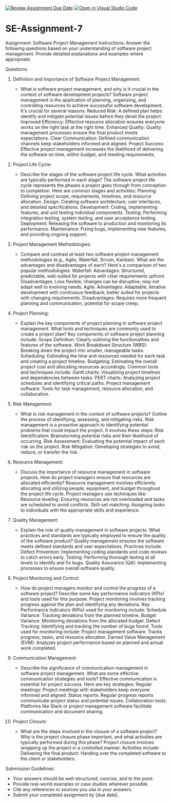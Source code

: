 [![Review Assignment Due Date](https://classroom.github.com/assets/deadline-readme-button-22041afd0340ce965d47ae6ef1cefeee28c7c493a6346c4f15d667ab976d596c.svg)](https://classroom.github.com/a/KfkyH0Wl)
[![Open in Visual Studio Code](https://classroom.github.com/assets/open-in-vscode-2e0aaae1b6195c2367325f4f02e2d04e9abb55f0b24a779b69b11b9e10269abc.svg)](https://classroom.github.com/online_ide?assignment_repo_id=15314912&assignment_repo_type=AssignmentRepo)
# SE-Assignment-7
Assignment: Software Project Management
Instructions:
Answer the following questions based on your understanding of software project management. Provide detailed explanations and examples where appropriate.

 Questions:

1. Definition and Importance of Software Project Management:
   - What is software project management, and why is it crucial in the context of software development projects?
Software project management is the application of planning, organizing, and controlling resources to achieve successful software development. It's crucial for several reasons:
Reduced Risk: A defined plan helps identify and mitigate potential issues before they derail the project.
Improved Efficiency: Effective resource allocation ensures everyone works on the right task at the right time.
Enhanced Quality: Quality management processes ensure the final product meets expectations.
Clear Communication: Defined communication channels keep stakeholders informed and aligned.
Project Success: Effective project management increases the likelihood of delivering the software on time, within budget, and meeting requirements.

2. Project Life Cycle:
   - Describe the stages of the software project life cycle. What activities are typically performed in each stage?
The software project life cycle represents the phases a project goes through from conception to completion.  Here are common stages and activities:
Planning: Defining project scope, requirements, timelines, and resource allocation.
Design: Creating software architecture, user interfaces, and detailed specifications.
Development: Coding, implementing features, and unit testing individual components.
Testing: Performing integration testing, system testing, and user acceptance testing.
Deployment: Releasing the software to production and monitoring its performance.
Maintenance: Fixing bugs, implementing new features, and providing ongoing support.

3. Project Management Methodologies:
   - Compare and contrast at least two software project management methodologies (e.g., Agile, Waterfall, Scrum, Kanban). What are the advantages and disadvantages of each?
Here's a comparison of two popular methodologies:
Waterfall:
Advantages: Structured, predictable, well-suited for projects with clear requirements upfront.
Disadvantages: Less flexible, changes can be disruptive, may not adapt well to evolving needs.
Agile:
Advantages: Adaptable, iterative development with continuous feedback, better suited for projects with changing requirements.
Disadvantages: Requires more frequent planning and communication, potential for scope creep.

4. Project Planning:
   - Explain the key components of project planning in software project management. What tools and techniques are commonly used to create a project plan?
Key components of software project planning include:
Scope Definition: Clearly outlining the functionalities and features of the software.
Work Breakdown Structure (WBS): Breaking down the project into smaller, manageable tasks.
Scheduling: Estimating the time and resources needed for each task and creating a project timeline.
Budgeting: Estimating the overall project cost and allocating resources accordingly.
Common tools and techniques include:
Gantt charts: Visualizing project timelines and dependencies between tasks.
PERT charts: Analyzing project schedules and identifying critical paths.
Project management software: Tools for task management, resource allocation, and collaboration.

5. Risk Management:
   - What is risk management in the context of software projects? Outline the process of identifying, assessing, and mitigating risks.
Risk management is a proactive approach to identifying potential problems that could impact the project. It involves these steps:
Risk Identification: Brainstorming potential risks and their likelihood of occurring.
Risk Assessment: Evaluating the potential impact of each risk on the project.
Risk Mitigation: Developing strategies to avoid, reduce, or transfer the risk.

6. Resource Management:
   - Discuss the importance of resource management in software projects. How do project managers ensure that resources are allocated efficiently?
Resource management involves efficiently allocating and utilizing people, equipment, and budget throughout the project life cycle.
Project managers use techniques like:
Resource leveling: Ensuring resources are not overloaded and tasks are scheduled to avoid conflicts.
Skill-set matching: Assigning tasks to individuals with the appropriate skills and experience.

7. Quality Management:
   - Explain the role of quality management in software projects. What practices and standards are typically employed to ensure the quality of the software product?
Quality management ensures the software meets defined standards and user expectations. Practices include:
Defect Prevention: Implementing coding standards and code reviews to catch errors early.
Testing: Performing thorough testing at all levels to identify and fix bugs.
Quality Assurance (QA): Implementing processes to ensure overall software quality.

8. Project Monitoring and Control:
   - How do project managers monitor and control the progress of a software project? Describe some key performance indicators (KPIs) and tools used for this purpose.
Project monitoring involves tracking progress against the plan and identifying any deviations.
Key Performance Indicators (KPIs) used for monitoring include:
Schedule Variance: Tracking deviations from the planned timeline.
Budget Variance: Monitoring deviations from the allocated budget.
Defect Tracking: Identifying and tracking the number of bugs found.
Tools used for monitoring include:
Project management software: Tracks progress, tasks, and resource allocation.
Earned Value Management (EVM): Analyzes project performance based on planned and actual work completed.

9. Communication Management:
   - Describe the significance of communication management in software project management. What are some effective communication strategies and tools?
Effective communication is essential for project success. Here are key strategies:
Regular meetings: Project meetings with stakeholders keep everyone informed and aligned.
Status reports: Regular progress reports communicate project status and potential issues.
Collaboration tools: Platforms like Slack or project management software facilitate communication and document sharing.

10. Project Closure:
    - What are the steps involved in the closure of a software project? Why is the project closure phase important, and what activities are typically performed during this phase?
Project closure involves wrapping up the project in a controlled manner. Activities include:
Delivering the final product: Handing over the completed software to the client or stakeholders.

Submission Guidelines:
- Your answers should be well-structured, concise, and to the point.
- Provide real-world examples or case studies wherever possible.
- Cite any references or sources you use in your answers.
- Submit your completed assignment by [due date].

